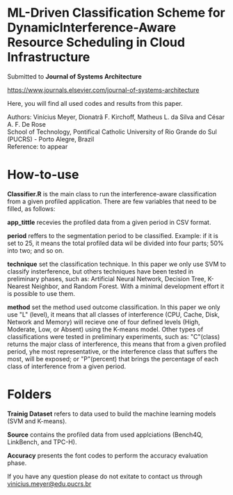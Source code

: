 # ML-Driven Classification Scheme for DynamicInterference-Aware Resource Scheduling in Cloud Infrastructure

Submitted to **Journal of Systems Architecture**

https://www.journals.elsevier.com/journal-of-systems-architecture

Here, you will find all used codes and results from this paper.</br>

Authors: Vinícius Meyer, Dionatrã F. Kirchoff, Matheus L. da Silva and César A. F. De Rose</br> 
School of Technology, Pontifical Catholic University of Rio Grande do Sul (PUCRS) - Porto Alegre, Brazil</br> 
Reference: to appear</br> 

# How-to-use

**Classifier.R** is the main class to run the interference-aware classification from a given profiled application. There are few variables that need to be filled, as follows:

**app_tittle** recevies the profiled data from a given period in CSV format.

**period** reffers to the segmentation period to be classified. Example: if it is set to 25, it means the total profiled data wil be divided into four parts; 50% into two; and so on.

**technique** set the classification technique. In this paper we only use SVM to classify insterference, but others techniques have been tested in preliminary phases, such as: Artificial Neural Network, Decision Tree, K-Nearest Neighbor, and Random Forest. With a minimal development effort it is possible to use them.

**method** set the method used outcome classification. In this paper we only use "L" (level), it means that all classes of interference (CPU, Cache, Disk, Network and Memory) will recieve one of four defined levels (High, Moderate, Low, or Absent) using the K-means model. Other types of classifications were tested in preliminary experiments, such as: "C"(class) returns the major class of interference, this means that from a given profiled period, yhe most representative, or the interference class that suffers the most, will be exposed; or "P"(percent) that brings the percentage of each class of interference from a given period.

# Folders

**Trainig Dataset** refers to data used to build the machine learning models (SVM and K-means).

**Source** contains the profiled data from used applciations (Bench4Q, LinkBench, and TPC-H).

**Accuracy** presents the font codes to perform the accuracy evaluation phase.


If you have any question please do not exitate to contact us through vinicius.meyer@edu.pucrs.br</br>




